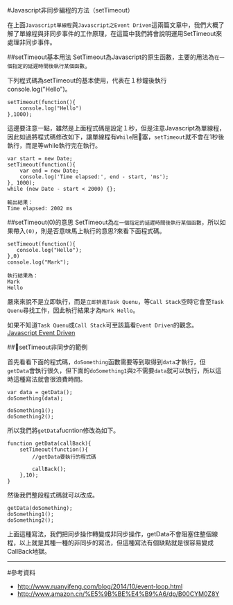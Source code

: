 #Javascript非同步編程的方法（setTimeout）

在上面`Javascript單線程`與`Javascript之Event Driven`這兩篇文章中，我們大概了解了單線程與非同步事件的工作原理，在這篇中我們將會說明運用SetTimeout來處理非同步事件。


##setTimeout基本用法
SetTimeout為Javascript的原生函數，主要的用法為`在一個指定的延遲時間後執行某個函數`。


下列程式碼為setTimeout的基本使用，代表在１秒鐘後執行console.log("Hello")。

	setTimeout(function(){
		console.log("Hello")
	},1000);

這邊要注意一點，雖然是上面程式碼是設定１秒，但是注意Javascript為單線程，因此如過將程式碼修改如下，讓單線程有`While`阻塞，`setTimeout`就不會在1秒後執行，而是等while執行完在執行。

	var start = new Date; 
	setTimeout(function(){
		var end = new Date;
		console.log('Time elapsed:', end - start, 'ms'); 
	}, 1000);
	while (new Date - start < 2000) {};
<!-- tas -->
	輸出結果：
	Time elapsed: 2002 ms

##setTimeout(0)的意思
SetTimeout為`在一個指定的延遲時間後執行某個函數`，所以如果帶入`(0)`，則是否意味馬上執行的意思?來看下面程式碼。

	setTimeout(function(){
	   console.log("Hello");
	},0)
	console.log("Mark");

<!-- tas -->
	執行結果為：
	Mark
	Hello

嚴來來說不是立即執行，而是`立即排進Task Quenu`，等`Call Stack`空時它會至`Task Quenu`尋找工作，因此執行結果才為`Mark Hello`。

如果不知道`Task Quenu`或`Call Stack`可至該篇看`Event Driven`的觀念。
[Javascript Event Driven](http://marklin-blog.logdown.com/posts/294474-javascript-event-driven)

##setTimeout非同步的範例

首先看看下面的程式碼，`doSomething`函數需要等到取得到`data`才執行，但`getData`會執行很久，但下面的`doSomething1`與`2`不需要`data`就可以執行，所以這時這種寫法就會很浪費時間。

	var data = getData();
	doSomething(data);
	
	doSomething1();
	doSomething2();

所以我們將`getData`fucntion修改為如下。

	function getData(callBack){			
		setTimeout(function(){
			//getData要執行的程式碼
			
			callBack();
		},10);
	}

然後我們整段程式碼就可以改成。

	getData(doSomething);
	doSomething1();
	doSomething2();

上面這種寫法，我們把同步操作轉變成非同步操作，getData不會阻塞住整個線程，以上就是其種一種的非同步的寫法，但這種寫法有個缺點就是很容易變成CallBack地獄。

---
#參考資料

* http://www.ruanyifeng.com/blog/2014/10/event-loop.html
* http://www.amazon.cn/%E5%9B%BE%E4%B9%A6/dp/B00CYM0Z8Y
